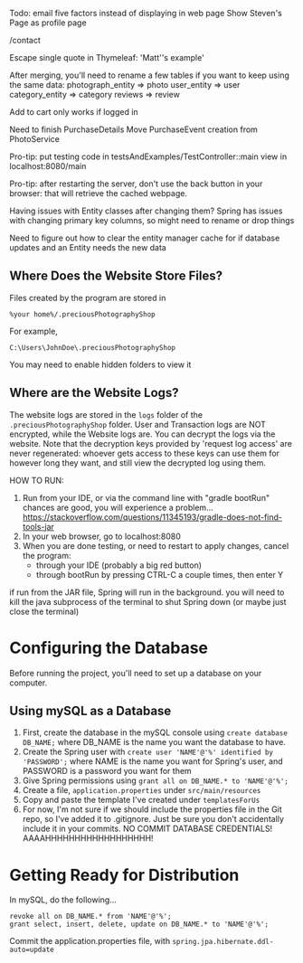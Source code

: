 

Todo: email five factors instead of displaying in web page
Show Steven's Page as profile page

/contact

Escape single quote in Thymeleaf: 'Matt''s example'

After merging, you'll need to rename a few tables if you want to keep using the same data:
photograph_entity => photo
user_entity => user
category_entity => category
reviews => review


Add to cart only works if logged in

Need to finish PurchaseDetails
Move PurchaseEvent creation from PhotoService

Pro-tip: put testing code in testsAndExamples/TestController::main
    view in localhost:8080/main

Pro-tip: after restarting the server, don't use the back button in your browser:
that will retrieve the cached webpage.

Having issues with Entity classes after changing them? Spring has issues with 
changing primary key columns, so might need to rename or drop things

Need to figure out how to clear the entity manager cache for if database updates
and an Entity needs the new data



## Where Does the Website Store Files?
Files created by the program are stored in
```
%your home%/.preciousPhotographyShop
```
For example,
```
C:\Users\JohnDoe\.preciousPhotographyShop
```
You may need to enable hidden folders to view it

## Where are the Website Logs?
The website logs are stored in the ```logs``` folder of the 
```.preciousPhotographyShop``` folder. User and Transaction logs are NOT 
encrypted, while the Website logs are. You can decrypt the logs via the website.
Note that the decryption keys provided by 'request log access' are never 
regenerated: whoever gets access to these keys can use them for however long
they want, and still view the decrypted log using them.



HOW TO RUN:
1. Run from your IDE, or via the command line with "gradle bootRun"
chances are good, you will experience a problem...
https://stackoverflow.com/questions/11345193/gradle-does-not-find-tools-jar
2. In your web browser, go to localhost:8080
3. When you are done testing, or need to restart to apply changes, cancel the program:
    * through your IDE (probably a big red button)
    * through bootRun by pressing CTRL-C a couple times, then enter Y
    
if run from the JAR file, Spring will run in the background.
you will need to kill the java subprocess of the terminal to shut Spring down
(or maybe just close the terminal)

# Configuring the Database
Before running the project, you'll need to set up a database on your computer.

## Using mySQL as a Database
1. First, create the database in the mySQL console using `create database DB_NAME;`
   where DB_NAME is the name you want the database to have.
2. Create the Spring user with `create user 'NAME'@'%' identified by 'PASSWORD';`
   where NAME is the name you want for Spring's user, 
   and PASSWORD is a password you want for them
3. Give Spring permissions using `grant all on DB_NAME.* to 'NAME'@'%';`
4. Create a file, `application.properties` under `src/main/resources`
5. Copy and paste the template I've created under `templatesForUs`
6. For now, I'm not sure if we should include the properties file in the Git repo,
   so I've added it to .gitignore. Just be sure you don't accidentally include it
   in your commits. NO COMMIT DATABASE CREDENTIALS! AAAAHHHHHHHHHHHHHHHHHH!


# Getting Ready for Distribution
In mySQL, do the following...
```
revoke all on DB_NAME.* from 'NAME'@'%';
grant select, insert, delete, update on DB_NAME.* to 'NAME'@'%';
```
Commit the application.properties file, with 
`spring.jpa.hibernate.ddl-auto=update`